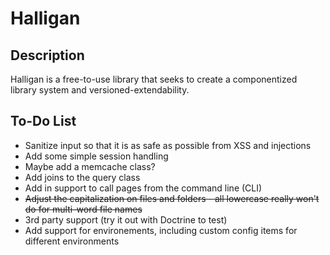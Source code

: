Halligan
========

Description
-----------
Halligan is a free-to-use library that seeks to create a componentized library system and versioned-extendability.

To-Do List
----------
*	Sanitize input so that it is as safe as possible from XSS and injections
*	Add some simple session handling
*	Maybe add a memcache class?
*	Add joins to the query class
*	Add in support to call pages from the command line (CLI)
*	~~Adjust the capitalization on files and folders - all lowercase really won't do for multi-word file names~~
*	3rd party support (try it out with Doctrine to test)
*	Add support for environements, including custom config items for different environments